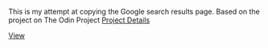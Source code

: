 This is my attempt at copying the Google search results page. Based on the project on The Odin Project [Project Details](https://www.theodinproject.com/lessons/html-css)

[View](https://github.com/jmorales2012/google-search-results)